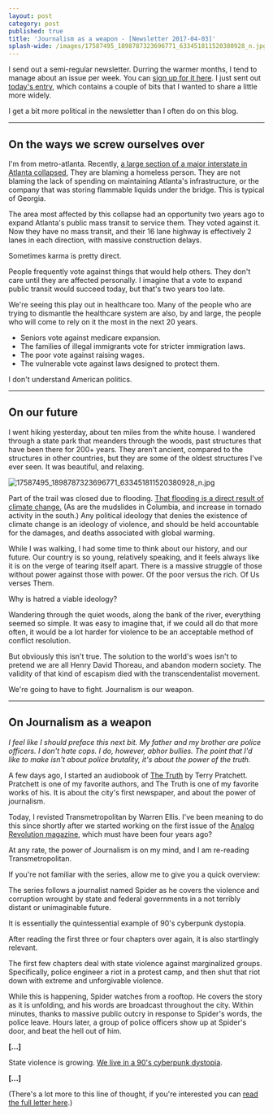 ```yaml
---
layout: post
category: post
published: true
title: 'Journalism as a weapon - [Newsletter 2017-04-03]'
splash-wide: /images/17587495_1898787323696771_633451811520380928_n.jpg
---
```

I send out a semi-regular newsletter. Durring the warmer months, I tend to manage about an issue per week. You can [sign up for it here](http://tinyletter.com/ajroach42). I just sent out [today's entry](http://tinyletter.com/ajroach42/letters/andrew-writing-journalism-is-a-gun-i-wrote-a-bunch-of-stuff), which contains a couple of bits that I wanted to share a little more widely. 

I get a bit more political in the newsletter than I often do on this blog. 


***

## On the ways we screw ourselves over 

I'm from metro-atlanta. Recently, [a large section of a major interstate in Atlanta collapsed][14], They are blaming a homeless person. They are not blaming the lack of spending on maintaining Atlanta's infrastructure, or the company that was storing flammable liquids under the bridge. This is typical of Georgia.   
  
The area most affected by this collapse had an opportunity two years ago to expand Atlanta's public mass transit to service them. They voted against it. Now they have no mass transit, and their 16 lane highway is effectively 2 lanes in each direction, with massive construction delays.   
  
Sometimes karma is pretty direct.   
  
People frequently vote against things that would help others. They don't care until they are affected personally. I imagine that a vote to expand public transit would succeed today, but that's two years too late.   
  
We're seeing this play out in healthcare too. Many of the people who are trying to dismantle the healthcare system are also, by and large, the people who will come to rely on it the most in the next 20 years. 

* Seniors vote against medicare expansion.
* The families of illegal immigrants vote for stricter immigration laws.
* The poor vote against raising wages.
* The vulnerable vote against laws designed to protect them. 
  
I don't understand American politics.   
 
***

## On our future



I went hiking yesterday, about ten miles from the white house. I wandered through a state park that meanders through the woods, past structures that have been there for 200+ years. They aren't ancient, compared to the structures in other countries, but they are some of the oldest structures I've ever seen. It was beautiful, and relaxing.   
  
![17587495_1898787323696771_633451811520380928_n.jpg]({{site.baseurl}}/images/17587495_1898787323696771_633451811520380928_n.jpg)

Part of the trail was closed due to flooding. [That flooding is a direct result of climate change.][18] (As are the mudslides in Columbia, and increase in tornado activity in the south.) Any political ideology that denies the existence of climate change is an ideology of violence, and should be held accountable for the damages, and deaths associated with global warming.   
  
While I was walking, I had some time to think about our history, and our future. Our country is so young, relatively speaking, and it feels always like it is on the verge of tearing itself apart. There is a massive struggle of those without power against those with power. Of the poor versus the rich. Of Us verses Them.   
  
Why is hatred a viable ideology?   
  
Wandering through the quiet woods, along the bank of the river, everything seemed so simple. It was easy to imagine that, if we could all do that more often, it would be a lot harder for violence to be an acceptable method of conflict resolution.   
  
But obviously this isn't true. The solution to the world's woes isn't to pretend we are all Henry David Thoreau, and abandon modern society. The validity of that kind of escapism died with the transcendentalist movement.  
  
We're going to have to fight. Journalism is our weapon.   

***

## On Journalism as a weapon 


*I feel like I should preface this next bit. My father and my brother are police officers. I don't hate cops. I do, however, abhor bullies. The point that I'd like to make isn't about police brutality, it's about the power of the truth.*
  
A few days ago, I started an audiobook of [The Truth][19] by Terry Pratchett. Pratchett is one of my favorite authors, and The Truth is one of my favorite works of his. It is about the city's first newspaper, and about the power of journalism.  
  
Today, I revisted Transmetropolitan by Warren Ellis. I've been meaning to do this since shortly after we started working on the first issue of the [Analog Revolution magazine][20], which must have been four years ago?   
  
At any rate, the power of Journalism is on my mind, and I am re-reading Transmetropolitan.   

If you're not familiar with the series, allow me to give you a quick overview: 

The series follows a journalist named Spider as he covers the violence and corruption wrought by state and federal governments in a not terribly distant or unimaginable future.   
  
It is essentially the quintessential example of 90's cyberpunk dystopia.   
  
After reading the first three or four chapters over again, it is also startlingly relevant.   
  
The first few chapters deal with state violence against marginalized groups. Specifically, police engineer a riot in a protest camp, and then shut that riot down with extreme and unforgivable violence.  
  
While this is happening, Spider watches from a rooftop. He covers the story as it is unfolding, and his words are broadcast throughout the city. Within minutes, thanks to massive public outcry in response to Spider's words, the police leave. Hours later, a group of police officers show up at Spider's door, and beat the hell out of him.   

**[...]**

State violence is growing. [We live in a 90's cyberpunk dystopia][26].   

**[...]**

(There's a lot more to this line of thought, if you're interested you can [read the full letter here](http://tinyletter.com/ajroach42/letters/andrew-writing-journalism-is-a-gun-i-wrote-a-bunch-of-stuff).) 




[14]: http://www.11alive.com/traffic/i-85-collapse/massive-fire-burning-under-i-85-in-atlanta/426986746
[15]: https://twitter.com/mashirafael
[16]: https://gimletmedia.com/episode/92-favor-atender-the-return/
[17]: http://gallery.tinyletterapp.com/23f506f3fe7013cf4a122267a6f7569c271a4aa2/images/a363e0f7-ff94-4861-9e58-79317a4994f9.jpg
[18]: http://www.ucsusa.org/global_warming/science_and_impacts/impacts/heavy-flooding-and-global-warming.html
[19]: https://www.goodreads.com/book/show/34498.The_Truth
[20]: http://analogrevolution.com
[21]: http://www.latimes.com/nation/la-na-standing-rock-journalist-arrest-20170205-story.html
[22]: http://www.talkhouse.com/why-the-systematic-targeting-of-citizen-journalists-by-police-must-stop/
[23]: http://www.mintpressnews.com/rights-group-fear-georgia-terrorism-bill-targets-right-to-protest/226003/
[24]: http://www.cnn.com/2017/01/25/us/nd-protest-driver-bill-trnd/
[25]: https://theintercept.com/2017/01/31/the-fbi-has-quietly-investigated-white-supremacist-infiltration-of-law-enforcement/
[26]: https://thenib.com/cyberpunk-dystopia
[27]: https://www.buzzfeed.com/maryanngeorgantopoulos/president-trump-lie-list?utm_term=.nh1D1XOMV#.ba7GWz5Xp
